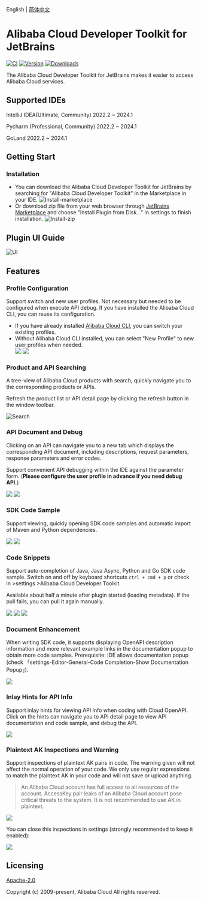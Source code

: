 English | [简体中文](./README-CN.md)

# Alibaba Cloud Developer Toolkit for JetBrains

[![CI](https://github.com/aliyun/alibabacloud-api-jetbrains-toolkit/actions/workflows/ci.yml/badge.svg)](https://github.com/aliyun/alibabacloud-api-jetbrains-toolkit/actions/workflows/ci.yml)
[![Version](https://img.shields.io/jetbrains/plugin/v/23361-alibaba-cloud-developer-toolkit.svg)](https://plugins.jetbrains.com/plugin/23361-alibaba-cloud-developer-toolkit)
[![Downloads](https://img.shields.io/jetbrains/plugin/d/23361-alibaba-cloud-developer-toolkit.svg)](https://plugins.jetbrains.com/plugin/23361-alibaba-cloud-developer-toolkit)

The Alibaba Cloud Developer Toolkit for JetBrains makes it easier to access Alibaba Cloud services.

## Supported IDEs
IntelliJ IDEA(Ultimate, Community) 2022.2 ~ 2024.1

Pycharm (Professional, Community) 2022.2 ~ 2024.1

GoLand 2022.2 ~ 2024.1

## Getting Start

### Installation
* You can download the Alibaba Cloud Developer Toolkit for JetBrains by searching for "Alibaba Cloud Developer Toolkit" in
  the Marketplace in your IDE.
  ![Install-marketplace](https://aliyunsdk-pages.alicdn.com/plugin_demo/idea/pics/install-market.png)
* Or download zip file from your web browser through [JetBrains Marketplace](https://plugins.jetbrains.com/plugin/23361-alibaba-cloud-developer-toolkit) and choose "Install Plugin from Disk..." in
  settings to finish installation.
  ![Install-zip](https://aliyunsdk-pages.alicdn.com/plugin_demo/idea/pics/install-zip.png)


## Plugin UI Guide
![UI](https://aliyunsdk-pages.alicdn.com/plugin_demo/idea/pics/ui-guide.png)

## Features

### Profile Configuration
Support switch and new user profiles. Not necessary but needed to be configured when execute API debug.
If you have installed the Alibaba Cloud CLI, you can reuse its configuration.

* If you have already installed [Alibaba Cloud CLI](https://help.aliyun.com/document_detail/123181.html?spm=a2c4g.121544.0.0.2d7e76e3XWMs4u), you can switch your existing profiles.
* Without Alibaba Cloud CLI installed, you can select "New Profile" to new user profiles when needed.
  <div style="overflow-x: scroll; white-space: nowrap;">
    <img src="https://aliyunsdk-pages.alicdn.com/plugin_demo/idea/pics/new-profile.png" style="display: inline-block;">
    <img src="https://aliyunsdk-pages.alicdn.com/plugin_demo/idea/pics/view-profile.png" style="display: inline-block;">
  </div>

### Product and API Searching
A tree-view of Alibaba Cloud products with search, quickly navigate you to the corresponding products or APIs.

Refresh the product list or API detail page by clicking the refresh button in the window toolbar.

![Search](https://aliyunsdk-pages.alicdn.com/plugin_demo/idea/pics/all_search.png)

### API Document and Debug
Clicking on an API can navigate you to a new tab which displays the corresponding API document,
including descriptions, request parameters, response parameters and error codes.

Support convenient API debugging within the IDE against the parameter form. (**Please configure the user profile
in advance if you need debug API.**)

<div style="overflow-x: scroll; white-space: nowrap;">
    <img src="https://aliyunsdk-pages.alicdn.com/plugin_demo/idea/pics/api-doc.png" style="display: inline-block;">
    <img src="https://aliyunsdk-pages.alicdn.com/plugin_demo/idea/pics/debug.png" style="display: inline-block;">
</div>

### SDK Code Sample
Support viewing, quickly opening SDK code samples and automatic import of Maven and Python dependencies.

<div style="overflow-x: scroll; white-space: nowrap;">
    <img src="https://aliyunsdk-pages.alicdn.com/plugin_demo/idea/pics/code-sample.png" style="display: inline-block;">
    <img src="https://aliyunsdk-pages.alicdn.com/plugin_demo/idea/pics/auto-import.png" style="display: inline-block;">
</div>

### Code Snippets
Support auto-completion of Java, Java Async, Python and Go SDK code sample. Switch on and off
by keyboard shortcuts `ctrl + cmd + p` or check in >settings >Alibaba Cloud Developer Toolkit.

Available about half a minute after plugin started (loading metadata). If the pull fails, you can pull it again manually.

<div style="overflow-x: scroll; white-space: nowrap;">
    <img src="https://aliyunsdk-pages.alicdn.com/plugin_demo/idea/pics/codesnippets.png" style="display: inline-block;">
    <img src="https://aliyunsdk-pages.alicdn.com/plugin_demo/idea/pics/codesnippets_res.png" style="display: inline-block;">
    <img src="https://aliyunsdk-pages.alicdn.com/plugin_demo/idea/pics/codesnippets_switch.png" style="display: inline-block;">
</div>

### Document Enhancement
When writing SDK code, it supports displaying OpenAPI description information and more relevant example links
in the documentation popup to obtain more code samples. Prerequisite: IDE allows documentation popup (check
「settings-Editor-General-Code Completion-Show Documentation Popup」).

<div style="overflow-x: scroll; white-space: nowrap;">
    <img src="https://aliyunsdk-pages.alicdn.com/plugin_demo/idea/pics/enhance.png" style="display: inline-block;">
</div>

### Inlay Hints for API Info
Support inlay hints for viewing API Info when coding with Cloud OpenAPI. Click on the hints can navigate you
to API detail page to view API documentation and code sample, and debug the API.
<div style="overflow-x: scroll; white-space: nowrap;">
    <img src="https://aliyunsdk-pages.alicdn.com/plugin_demo/idea/pics/hints.png" style="display: inline-block;">
</div>

### Plaintext AK Inspections and Warning
Support inspections of plaintext AK pairs in code. The warning given will not affect the normal operation of your code.
We only use regular expressions to match the plaintext AK in your code and will not save or upload anything.

>An Alibaba Cloud account has full access to all resources of the account. AccessKey pair leaks of an Alibaba Cloud account 
pose critical threats to the system. It is not recommended to use AK in plaintext. 

<div style="overflow-x: scroll; white-space: nowrap;">
    <img src="https://aliyunsdk-pages.alicdn.com/plugin_demo/idea/pics/ak-inspections.png" style="display: inline-block;">
</div>

You can close this inspections in settings (strongly recommended to keep it enabled):
<div style="overflow-x: scroll; white-space: nowrap;">
    <img src="https://aliyunsdk-pages.alicdn.com/plugin_demo/idea/pics/close-ak.png" style="display: inline-block;">
</div>

## Licensing

[Apache-2.0](http://www.apache.org/licenses/LICENSE-2.0)

Copyright (c) 2009-present, Alibaba Cloud All rights reserved.